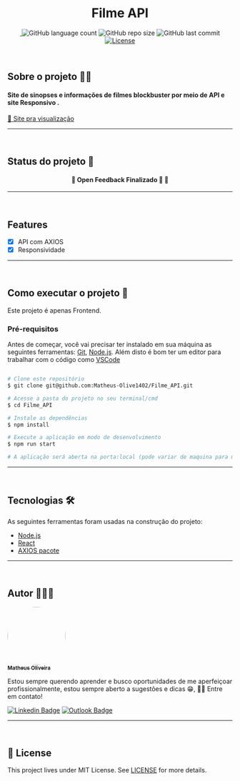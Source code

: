 <h1 align="center">Filme API</h1>


<p align="center"> 
 <a href="https://www.linkedin.com/in/matheusoliveiradev/">
 <img alt="" src="https://img.shields.io/badge/feito%20pelo-Matheus-blue">
 </a>
<img alt="GitHub language count" src="https://img.shields.io/github/languages/count/Matheus-Olive1402/Filme_API">
<img alt="GitHub repo size" src="https://img.shields.io/github/repo-size/Matheus-Olive1402/Filme_API">
<img alt="GitHub last commit" src="https://img.shields.io/github/last-commit/Matheus-Olive1402/Filme_API">
 <a href="https://github.com/">
 <img alt="License" src="https://img.shields.io/badge/license-MIT-brightgreen">
 </a>
</p>
<br>


## Sobre o projeto 👨‍💻 
<h4> Site de sinopses e informações de filmes blockbuster por meio de API e site Responsivo . </h4>
<p>
    <a href="https://pt-br.reactjs.org/">🔗 Site pra visualização</a>
</p>

---
<br>


## Status do projeto 🔧
<h4 align="center"> 
	🚧  Open Feedback Finalizado 🚀  🚧 <br>
</h4>

---
<br>

## Features
- [x] API com AXIOS
- [x] Responsividade

---
<br>

## Como executar o projeto 🚀

Este projeto é apenas Frontend.


### Pré-requisitos

Antes de começar, você vai precisar ter instalado em sua máquina as seguintes ferramentas:
[Git](https://git-scm.com), [Node.js](https://nodejs.org/en/). 
Além disto é bom ter um editor para trabalhar com o código como [VSCode](https://code.visualstudio.com/)

```bash

# Clone este repositório
$ git clone git@github.com:Matheus-Olive1402/Filme_API.git

# Acesse a pasta do projeto no seu terminal/cmd
$ cd Filme_API

# Instale as dependências
$ npm install

# Execute a aplicação em modo de desenvolvimento
$ npm run start

# A aplicação será aberta na porta:local (pode variar de maquina para maquina)

```
---
<br>

## Tecnologias 🛠

As seguintes ferramentas foram usadas na construção do projeto:

- [Node.js](https://nodejs.org/en/)
- [React](https://pt-br.reactjs.org/)
- [AXIOS pacote](https://www.npmjs.com/package/axios)

---
<br>

## Autor 🎨👨‍🎨

<a href="https://github.com/Matheus-Olive1402">
 <img style="border-radius: 50%;" src="https://avatars.githubusercontent.com/u/79922865?v=4" width="130px;" alt=""/>
 <br />
 <sub><b>Matheus Oliveira</b></sub></a>


Estou sempre querendo aprender e busco oportunidades de me aperfeiçoar profissionalmente, estou sempre aberto a sugestões e dicas 😁, 👋🏽 Entre em contato!

[![Linkedin Badge](https://img.shields.io/badge/-Matheus-blue?style=flat-square&logo=Linkedin&logoColor=white&link=https://www.linkedin.com/in/matheusoliveiradev/)](https://www.linkedin.com/in/matheusoliveiradev/) [![Outlook Badge](https://img.shields.io/badge/-matheus.olive1402@hotmail.com-blue?style=flat-square&logo=Gmail&logoColor=white&link=mailto:matheus.olive1402@hotmail.com)](mailto:matheus.olive1402@hotmail.com)

---
<br>

## 📝 License
This project lives under MIT License. See [LICENSE](LICENSE.md) for more details.